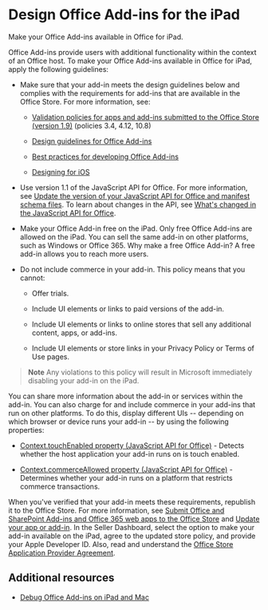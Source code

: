
# Design Office Add-ins for the iPad

Make your Office Add-ins available in Office for iPad.



Office Add-ins provide users with additional functionality within the context of an Office host. To make your Office Add-ins available in Office for iPad, apply the following guidelines:

- Make sure that your add-in meets the design guidelines below and complies with the requirements for add-ins that are available in the Office Store. For more information, see:

  - [Validation policies for apps and add-ins submitted to the Office Store (version 1.9)](http://msdn.microsoft.com/library/cd90836a-523e-42f5-ab02-5123cdf9fefe%28Office.15%29.aspx) (policies 3.4, 4.12, 10.8)

  - [Design guidelines for Office Add-ins](../../docs/design/add-in-design.md)

  - [Best practices for developing Office Add-ins](http://msdn.microsoft.com/library/d455b76b-4d76-493d-a681-6b02ba1f38a8%28Office.15%29.aspx)

  - [Designing for iOS](https://developer.apple.com/library/ios/documentation/UserExperience/Conceptual/MobileHIG/)

- Use version 1.1 of the JavaScript API for Office. For more information, see [Update the version of your JavaScript API for Office and manifest schema files](../../docs/develop/update-your-javascript-api-for-office-and-manifest-schema-version.md). To learn about changes in the API, see [What's changed in the JavaScript API for Office](../../reference/what's-changed-in-the-javascript-api-for-office.md).

- Make your Office Add-in free on the iPad. Only free Office Add-ins are allowed on the iPad. You can sell the same add-in on other platforms, such as Windows or Office 365. Why make a free Office Add-in? A free add-in allows you to reach more users.

- Do not include commerce in your add-in. This policy means that you cannot:

  - Offer trials.

  - Include UI elements or links to paid versions of the add-in.

  - Include UI elements or links to online stores that sell any additional content, apps, or add-ins.

  - Include UI elements or store links in your Privacy Policy or Terms of Use pages.


 >**Note**  Any violations to this policy will result in Microsoft immediately disabling your add-in on the iPad.

 You can share more information about the add-in or services within the add-in. You can also charge for and include commerce in your add-ins that run on other platforms. To do this, display different UIs -- depending on which browser or device runs your add-in -- by using the following properties:

  - [Context.touchEnabled property (JavaScript API for Office)](http://msdn.microsoft.com/library/fd73f94b-7e4a-422c-afdb-fef6fba43766%28Office.15%29.aspx) - Detects whether the host application your add-in runs on is touch enabled.

  - [Context.commerceAllowed property (JavaScript API for Office)](http://msdn.microsoft.com/library/fd3812ac-14c3-485f-8991-d12fcc99c450%28Office.15%29.aspx) - Determines whether your add-in runs on a platform that restricts commerce transactions.

When you've verified that your add-in meets these requirements, republish it to the Office Store. For more information, see [Submit Office and SharePoint Add-ins and Office 365 web apps to the Office Store](http://msdn.microsoft.com/library/ff075782-1303-4517-91cc-b3d730e9b9ae%28Office.15%29.aspx) and [Update your app or add-in](http://msdn.microsoft.com/library/7313d32b-5345-4039-ac5d-a1ba0aef890b%28Office.15%29.aspx). In the Seller Dashboard, select the option to make your add-in available on the iPad, agree to the updated store policy, and provide your Apple Developer ID. Also, read and understand the [Office Store Application Provider Agreement](https://sellerdashboard.microsoft.com/Assets/Content/Agreements/en-US/Office_Store_Seller_Agreement_20120927.md).

## Additional resources



- [Debug Office Add-ins on iPad and Mac](../testing/debug-office-add-ins-on-ipad-and-mac.md)


